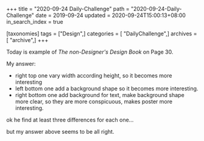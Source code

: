 +++
title = "2020-09-24 Daily-Challenge"
path = "2020-09-24-Daily-Challenge"
date = 2019-09-24
updated = 2020-09-24T15:00:13+08:00
in_search_index = true

[taxonomies]
tags = ["Design",]
categories = [ "DailyChallenge",]
archives = [ "archive",]
+++

Today is example of *The non-Designer's Design Book* on Page 30.

<!-- more -->

My answer:
  - right top one vary width according height, so it becomes more interesting
  - left bottom one add a background shape so it becomes more interesting.
  - right bottom one add background for text, make background shape more clear, so they are more conspicuous, makes poster more interesting.

ok he find at least three differences for each one...

but my answer above seems to be all right.